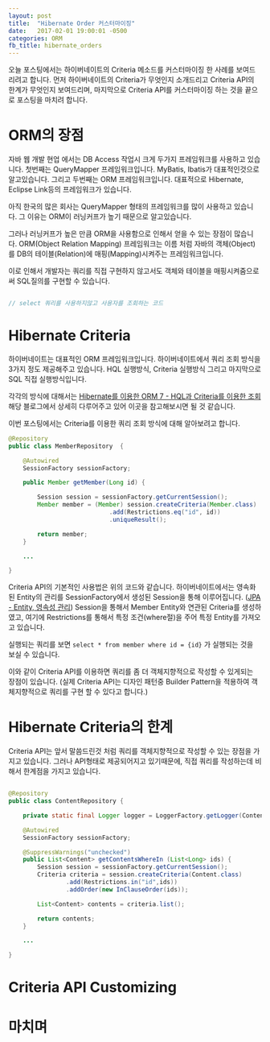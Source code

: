 ```yaml
---
layout: post
title:  "Hibernate Order 커스터마이징"
date:   2017-02-01 19:00:01 -0500
categories: ORM
fb_title: hibernate_orders
---
```


오늘 포스팅에서는 하이버네이트의 Criteria 메소드를 커스터마이징 한 사례를 보여드리려고 합니다. 먼저 하이버네이트의 Criteria가 무엇인지 소개드리고 Criteria API의 한계가 무엇인지 보여드리며, 마지막으로 Criteria API를 커스터마이징 하는 것을 끝으로 포스팅을 마치려 합니다.

# ORM의 장점

자바 웹 개발 현업 에서는 DB Access 작업시 크게 두가지 프레임워크를 사용하고 있습니다. 첫번째는 QueryMapper 프레임워크입니다. MyBatis, Ibatis가 대표적인것으로 알고있습니다. 그리고 두번째는 ORM 프레임워크입니다. 대표적으로 Hibernate, Eclipse Link등의 프레임워크가 있습니다.

아직 한국의 많은 회사는 QueryMapper 형태의 프레임워크를 많이 사용하고 있습니다. 그 이유는 ORM이 러닝커프가 높기 때문으로 알고있습니다.

그러나 러닝커프가 높은 만큼 ORM을 사용함으로 인해서 얻을 수 있는 장점이 많습니다.
ORM(Object Relation Mapping) 프레임워크는 이름 처럼 자바의 객체(Object)를 DB의 테이블(Relation)에 매핑(Mapping)시켜주는 프레임워크입니다.

이로 인해서 개발자는 쿼리를 직접 구현하지 않고서도 객체와 테이블을 매핑시켜줌으로써 SQL질의를 구현할 수 있습니다.

``` java

// select 쿼리를 사용하지않고 사용자를 조회하는 코드

```

# Hibernate Criteria

하이버네이트는 대표적인 ORM 프레임워크입니다.
하이버네이트에서 쿼리 조회 방식을 3가지 정도 제공해주고 있습니다. HQL 실행방식, Criteria 실행방식 그리고 마지막으로 SQL 직접 실행방식입니다.

각각의 방식에 대해서는 [Hibernate를 이용한 ORM 7 - HQL과 Criteria를 이용한 조회](http://javacan.tistory.com/entry/107) 해당 블로그에서 상세히 다루어주고 있어 이곳을 참고해보시면 될 것 같습니다.

이번 포스팅에서는 Criteria를 이용한 쿼리 조회 방식에 대해 알아보려고 합니다.

``` java
@Repository
public class MemberRepository  {

    @Autowired
    SessionFactory sessionFactory;

    public Member getMember(Long id) {

        Session session = sessionFactory.getCurrentSession();
        Member member = (Member) session.createCriteria(Member.class)
                            .add(Restrictions.eq("id", id))
                            .uniqueResult();

        return member;
    }

    ...

}
```

Criteria API의 기본적인 사용법은 위의 코드와 같습니다.
하이버네이트에서는 영속화된 Entity의 관리를 SessionFactory에서 생성된 Session을 통해 이루어집니다. ([JPA - Entity, 영속성 관리](https://wckhg89.github.io/archivers/JPA)) Session을 통해서 Member Entity와 연관된 Criteria를 생성하였고, 여기에 Restrictions를 통해서 특정 조건(where절)을 주어 특정 Entity를 가져오고 있습니다.

실행되는 쿼리를 보면 ``select * from member where id = {id}``
가 실행되는 것을 보실 수 있습니다.

이와 같이 Criteria API를 이용하면 쿼리를 좀 더 객체지향적으로 작성할 수 있게되는 장점이 있습니다. (실제 Criteria API는 디자인 패턴중 Builder Pattern을 적용하여 객체지향적으로 쿼리를 구현 할 수 있다고 합니다.)

# Hibernate Criteria의 한계

Criteria API는 앞서 말씀드린것 처럼 쿼리를 객체지향적으로 작성할 수 있는 장점을 가지고 있습니다. 그러나 API형태로 제공되어지고 있기때문에, 직접 쿼리를 작성하는데 비해서 한계점을 가지고 있습니다.

``` java

@Repository
public class ContentRepository {

    private static final Logger logger = LoggerFactory.getLogger(ContentRepository.class);

    @Autowired
    SessionFactory sessionFactory;

    @SuppressWarnings("unchecked")
    public List<Content> getContentsWhereIn (List<Long> ids) {
        Session session = sessionFactory.getCurrentSession();
        Criteria criteria = session.createCriteria(Content.class)
                .add(Restrictions.in("id",ids))
                .addOrder(new InClauseOrder(ids));

        List<Content> contents = criteria.list();

        return contents;
    }

    ...

}

```

# Criteria API Customizing

# 마치며
